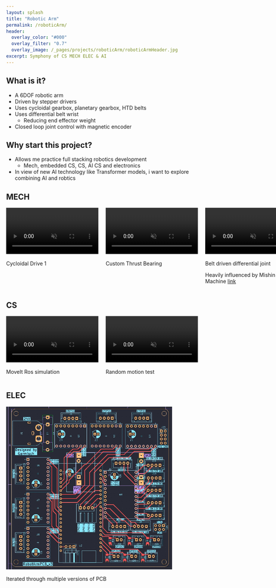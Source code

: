```yaml
---
layout: splash
title: "Robotic Arm"
permalink: /roboticArm/
header:
  overlay_color: "#000"
  overlay_filter: "0.7"
  overlay_image: /_pages/projects/roboticArm/roboticArmHeader.jpg
excerpt: Symphony of CS MECH ELEC & AI 
---
```


## What is it?
- A 6DOF robotic arm
- Driven by stepper drivers
- Uses cycloidal gearbox, planetary gearbox, HTD belts
- Uses differential belt wrist
  - Reducing end effector weight
- Closed loop joint control with magnetic encoder

## Why start this project?
- Allows me practice full stacking robotics development
  - Mech, embedded CS, CS, AI CS and electronics
- In view of new AI technology like Transformer models, i want to explore combining AI and robtics

## MECH
<div style="display: flex; align-items: flex-start;">
  <div style="margin-right: 20px;">
    <video autoplay muted loop style="max-width: 250px">
      <source src="/_pages/projects/roboticArm/roboticArm_CycloidalDrive.mp4" type="video/mp4">
    </video>
    <p>Cycloidal Drive 1</p>
  </div>
  <div style="margin-right: 20px; max-width: 250px">
    <video autoplay muted loop style="max-width: 250px">
      <source src="/_pages/projects/roboticArm/roboticArm_thrustBearing_01.mp4" type="video/mp4">
    </video>
    <p>Custom Thrust Bearing</p>
  </div>
  <div style="margin-right: 20px; max-width: 250px">
    <video autoplay muted loop style="max-width: 250px">
      <source src="/_pages/projects/roboticArm/roboticArm_DOF0405_MECH.mp4" type="video/mp4">
    </video>
    <p>Belt driven differential joint</p>
    <p>Heavily influenced by Mishin Machine <a href="https://www.youtube.com/watch?v=jgyOXb1IKqw&list=PLfLlepaYmO2DNpGID9dzKq6MJUIjV4Q5L&index=1">link</a></p>
  </div>
</div>

## CS
<div style="display: flex; align-items: flex-start;">
  <div style="margin-right: 20px; max-width: 450px">
    <video autoplay muted loop style="max-width: 250px">
      <source src="/_pages/projects/roboticArm/roboticArm_COMP_MoveitRos.mp4" type="video/mp4">
    </video>
    <p>MoveIt Ros simulation</p>
  </div>
  <div style="margin-right: 20px; max-width: 450px">
    <video autoplay muted loop style="max-width: 250px">
      <source src="/_pages/projects/roboticArm/roboticArm_COMP_FullRun.mp4" type="video/mp4">
    </video>
    <p>Random motion test</p>
  </div>
</div>

## ELEC
<div style="display: flex; align-items: flex-start;">
  <div style="margin-right: 20px; max-width: 450px">
    <img src="/_pages/projects/roboticArm/roboticArm_PCB.jpg" width="450px" height="auto">
    <p>Iterated through multiple versions of PCB</p>
  </div>
</div>

